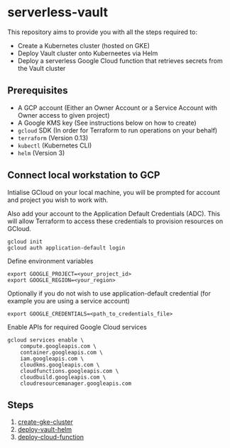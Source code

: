 # serverless-vault
This repository aims to provide you with all the steps required to:

- Create a Kubernetes cluster (hosted on GKE) 
- Deploy Vault cluster onto Kuberneetes via Helm
- Deploy a serverless Google Cloud function that retrieves secrets from the Vault cluster 


## Prerequisites

- A GCP account (Either an Owner Account or a Service Account with Owner access to given project)
- A Google KMS key (See instructions below on how to create)  
- `gcloud` SDK (In order for Terraform to run operations on your behalf)
- `terraform` (Version 0.13)
- `kubectl` (Kubernetes CLI)
- `helm` (Version 3)

## Connect local workstation to GCP 

Intialise GCloud on your local machine, you will be prompted for account and project you wish to work with.

Also add your account to the Application Default Credentials (ADC). This will allow Terraform to access these credentials to provision resources on GCloud.

    gcloud init
    gcloud auth application-default login

Define environment variables

    export GOOGLE_PROJECT=<your_project_id>
    export GOOGLE_REGION=<your_region>

Optionally if you do not wish to use application-default credential (for example you are using a service account)

    export GOOGLE_CREDENTIALS=<path_to_credentials_file> 

Enable APIs for required Google Cloud services
    
    gcloud services enable \
        compute.googleapis.com \
        container.googleapis.com \
        iam.googleapis.com \
        cloudkms.googleapis.com \
        cloudfunctions.googleapis.com \
        cloudbuild.googleapis.com \
        cloudresourcemanager.googleapis.com

## Steps

1.  [create-gke-cluster](https://github.com/robertpountney92/serverless-vault/tree/master/terraform/gke-cluster)
2.  [deploy-vault-helm](https://github.com/robertpountney92/serverless-vault/tree/master/terraform/vault-helm)
3.  [deploy-cloud-function](https://github.com/robertpountney92/serverless-vault/tree/master/terraform/google-cloud-functions)